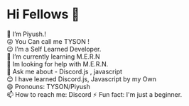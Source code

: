 <h1> Hi Fellows 👋 </h1>
🔭 I’m Piyush.!<br>
😜 You Can call me TYSON !<br>
😉 I’m a Self Learned Developer. <br>
🌱 I’m currently learning M.E.R.N<br>
🤔 Im looking for help with M.E.R.N.<br>
💬 Ask me about - Discord.js , javascript<br>
😊 I have learned Discord.js, Javascript by my Own<br>
😄 Pronouns: TYSON/Piyush <br>
📫 How to reach me: Discord
⚡ Fun fact: I'm just a beginner.<br>

